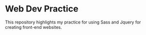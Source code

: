 # **Web Dev Practice**

This repository highlights my practice for using Sass and Jquery for creating front-end websites.
